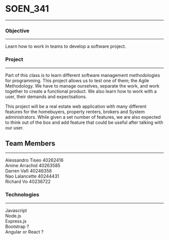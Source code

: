 # SOEN_341
***
### Objective
***
Learn how to work in teams to develop a software project. <br>
### Project
***
Part of this class is to learn different software management methodologies for programming. This project allows us to test one of them; the Agile Methodology.
We have to manage ourselves, separate the work, and work together to create a functional product.
We also learn how to work with a user, their demands and expectsations.<br>

This project will be a real estate web application with many different features for the homebuyers, property renters, brokers and System administrators. While given a set number of features, we are also expected to think out of the box and add feature that could be useful after talking with our user.


## Team Members
***
Alessandro Tiseo 40262416 <br>
Amine Arrachid 40263585     <br>
Darren Vafi 40246358      <br>
Nao Lalancette 40244431  <br>
Richard Vo 40236722  <br>

### Technologies
***
Javascript<br>
Node.js<br>
Express.js<br>
Bootstrap ?<br>
Angular or React ? <br>


